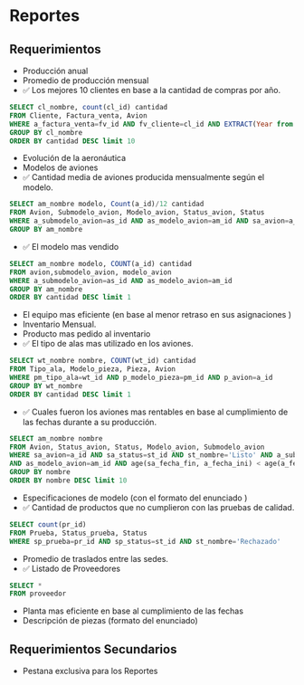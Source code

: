 # Reportes

## Requerimientos
- Producción anual
- Promedio de producción mensual 
- :white_check_mark:  Los mejores 10 clientes en base a la cantidad de compras por año.
```sql
SELECT cl_nombre, count(cl_id) cantidad
FROM Cliente, Factura_venta, Avion
WHERE a_factura_venta=fv_id AND fv_cliente=cl_id AND EXTRACT(Year from fv_fecha)=2017
GROUP BY cl_nombre
ORDER BY cantidad DESC limit 10
```
- Evolución de la aeronáutica 
- Modelos de aviones 
- :white_check_mark:  Cantidad media de aviones producida mensualmente según el modelo. 
```sql
SELECT am_nombre modelo, Count(a_id)/12 cantidad
FROM Avion, Submodelo_avion, Modelo_avion, Status_avion, Status
WHERE a_submodelo_avion=as_id AND as_modelo_avion=am_id AND sa_avion=a_id AND sa_status=st_id AND st_nombre='Listo' AND EXTRACT(Month from sa_fecha_fin)=10 AND EXTRACT(Year from sa_fecha_fin)=2018
GROUP BY am_nombre
```
- :white_check_mark:  El modelo mas vendido 
```sql
SELECT am_nombre modelo, COUNT(a_id) cantidad
FROM avion,submodelo_avion, modelo_avion
WHERE a_submodelo_avion=as_id AND as_modelo_avion=am_id
GROUP BY am_nombre
ORDER BY cantidad DESC limit 1
```
- El equipo mas eficiente (en base al menor retraso en sus asignaciones ) 
- Inventario Mensual. 
- Producto mas pedido al inventario 
- :white_check_mark:  El tipo de alas mas utilizado en los aviones.
```sql
SELECT wt_nombre nombre, COUNT(wt_id) cantidad
FROM Tipo_ala, Modelo_pieza, Pieza, Avion
WHERE pm_tipo_ala=wt_id AND p_modelo_pieza=pm_id AND p_avion=a_id
GROUP BY wt_nombre
ORDER BY cantidad DESC limit 1
```
- :white_check_mark:  Cuales fueron los aviones mas rentables en base al cumplimiento de las fechas durante a su producción. 
```sql
SELECT am_nombre nombre
FROM Avion, Status_avion, Status, Modelo_avion, Submodelo_avion
WHERE sa_avion=a_id AND sa_status=st_id AND st_nombre='Listo' AND a_submodelo_avion=as_id 
AND as_modelo_avion=am_id AND age(sa_fecha_fin, a_fecha_ini) < age(a_fecha_fin, a_fecha_ini)   
GROUP BY nombre 
ORDER BY nombre DESC limit 10
```
- Especificaciones de modelo (con el formato del enunciado ) 
- :white_check_mark:  Cantidad de productos que no cumplieron con las pruebas de calidad.
```sql
SELECT count(pr_id)
FROM Prueba, Status_prueba, Status
WHERE sp_prueba=pr_id AND sp_status=st_id AND st_nombre='Rechazado'
```
- Promedio de traslados entre las sedes. 
- :white_check_mark:  Listado de Proveedores
```sql
SELECT *
FROM proveedor
```
- Planta mas eficiente en base al cumplimiento de las fechas 
- Descripción de piezas (formato del enunciado) 

## Requerimientos Secundarios
- Pestana exclusiva para los Reportes
